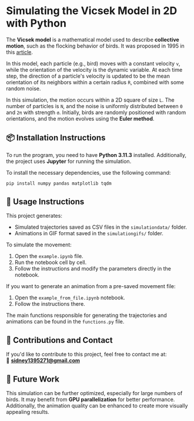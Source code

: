 # Simulating the Vicsek Model in 2D with Python

The **Vicsek model** is a mathematical model used to describe **collective motion**, such as the flocking behavior of birds. It was proposed in 1995 in this [article](https://arxiv.org/abs/cond-mat/0611743v1).

In this model, each particle (e.g., bird) moves with a constant velocity `v`, while the orientation of the velocity is the dynamic variable. At each time step, the direction of a particle's velocity is updated to be the mean orientation of its neighbors within a certain radius `R`, combined with some random noise.

In this simulation, the motion occurs within a 2D square of size `L`. The number of particles is `N`, and the noise is uniformly distributed between `0` and `2π` with strength `σ`. Initially, birds are randomly positioned with random orientations, and the motion evolves using the **Euler method**.

## 📦 Installation Instructions

To run the program, you need to have **Python 3.11.3** installed. Additionally, the project uses **Jupyter** for running the simulation.

To install the necessary dependencies, use the following command:

```bash
pip install numpy pandas matplotlib tqdm
```

## 🚀 Usage Instructions

This project generates:

- Simulated trajectories saved as CSV files in the `simulationdata/` folder.
- Animations in GIF format saved in the `simulationgifs/` folder.

To simulate the movement:

1. Open the `example.ipynb` file.
2. Run the notebook cell by cell.
3. Follow the instructions and modify the parameters directly in the notebook.

If you want to generate an animation from a pre-saved movement file:

1. Open the `example_from_file.ipynb` notebook.
2. Follow the instructions there.

The main functions responsible for generating the trajectories and animations can be found in the `functions.py` file.

## 🤝 Contributions and Contact

If you'd like to contribute to this project, feel free to contact me at:  
📧 **sidney1395271@gmail.com**

## 🔮 Future Work

This simulation can be further optimized, especially for large numbers of birds. It may benefit from **GPU parallelization** for better performance. Additionally, the animation quality can be enhanced to create more visually appealing results.

